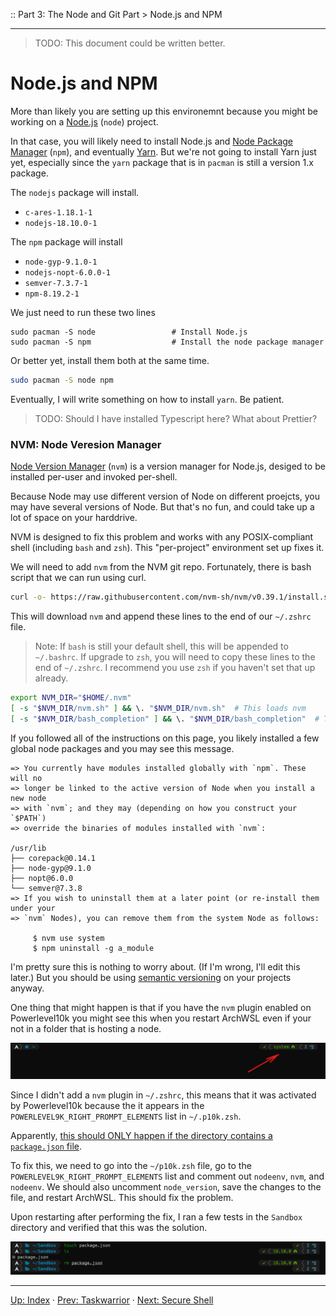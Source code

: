 :: Part 3: The Node and Git Part > Node.js and NPM

---

> TODO: This document could be written better.

# Node.js and NPM

More than likely you are setting up this environemnt because you might be working on a [Node.js](https://nodejs.org/) (`node`) project.  

In that case, you will likely need to install Node.js and [Node Package Manager](https://www.npmjs.com/) (`npm`), and eventually [Yarn](https://yarnpkg.com/).
But we're not going to install Yarn just yet, especially since the `yarn` package that is in `pacman` is still a version 1.x package.

The `nodejs` package will install.
- `c-ares-1.18.1-1`
- `nodejs-18.10.0-1`

The `npm` package will install
- `node-gyp-9.1.0-1`
- `nodejs-nopt-6.0.0-1`
- `semver-7.3.7-1`
- `npm-8.19.2-1`

We just need to run these two lines

```
sudo pacman -S node					# Install Node.js
sudo pacman -S npm					# Install the node package manager
```

Or better yet, install them both at the same time.

```bash
sudo pacman -S node npm
```

Eventually, I will write something on how to install `yarn`. Be patient.

> TODO: Should I have installed Typescript here? What about Prettier?

### NVM: Node Veresion Manager

[Node Version Manager](https://github.com/nvm-sh/nvm) (`nvm`) is a version manager for Node.js, desiged to be installed per-user and invoked per-shell.

Because Node may use different version of Node on different proejcts, you may have several versions of Node. But that's no fun, and could take up a lot of space on your harddrive.

NVM is designed to fix this problem and works with any POSIX-compliant shell (including `bash` and `zsh`). This "per-project" environment set up fixes it.

We will need to add `nvm` from the NVM git repo. Fortunately, there is bash script that we can run using curl.

```bash
curl -o- https://raw.githubusercontent.com/nvm-sh/nvm/v0.39.1/install.sh | bash
```

This will download `nvm` and append these lines to the end of our `~/.zshrc` file.

> Note: If `bash` is still your default shell, this will be appended to `~/.bashrc`. If upgrade to `zsh`, you will need to copy these lines to the end of `~/.zshrc`.  I recommend you use `zsh` if you haven't set that up already.

```bash
export NVM_DIR="$HOME/.nvm"
[ -s "$NVM_DIR/nvm.sh" ] && \. "$NVM_DIR/nvm.sh"  # This loads nvm
[ -s "$NVM_DIR/bash_completion" ] && \. "$NVM_DIR/bash_completion"  # This loads nvm bash_completion
```

If you followed all of the instructions on this page, you likely installed a few global node packages and you may see this message.

```
=> You currently have modules installed globally with `npm`. These will no
=> longer be linked to the active version of Node when you install a new node
=> with `nvm`; and they may (depending on how you construct your `$PATH`)
=> override the binaries of modules installed with `nvm`:

/usr/lib
├── corepack@0.14.1
├── node-gyp@9.1.0
├── nopt@6.0.0
└── semver@7.3.8
=> If you wish to uninstall them at a later point (or re-install them under your
=> `nvm` Nodes), you can remove them from the system Node as follows:

     $ nvm use system
     $ npm uninstall -g a_module
```

I'm pretty sure this is nothing to worry about. (If I'm wrong, I'll edit this later.)  But you should be using [semantic versioning](https://semver.org/) on your projects anyway.

One thing that might happen is that if you have the `nvm` plugin enabled on Powerlevel10k you might see this when you restart ArchWSL even if your not in a folder that is hosting a node.

![nvm plugin appears on powerlevel10k](../../screenshots/nvm_p10k.png) 

Since I didn't add a `nvm` plugin in `~/.zshrc`, this means that it was activated by Powerlevel10k because the it appears in the `POWERLEVEL9K_RIGHT_PROMPT_ELEMENTS` list in `~/.p10k.zsh`.

Apparently, [this should ONLY happen if the directory contains a `package.json` file](https://github.com/romkatv/powerlevel10k/issues/373).

To fix this, we need to go into the `~/p10k.zsh` file, go to the `POWERLEVEL9K_RIGHT_PROMPT_ELEMENTS` list and comment out  `nodeenv`, `nvm`, and `nodeenv`. We should also uncomment `node_version`, save the changes to the file, and restart ArchWSL. This should fix the problem.

Upon restarting after performing the fix, I ran a few tests in the `Sandbox` directory and verified that this was the solution.

![node version only happens when package.json is present](../../screenshots/nvm_p10k_fixed.png)


---
[Up: Index](../00-START_HERE.md) &middot;
[Prev: Taskwarrior](../Part2/04-Taskwarrior.md) &middot;
[Next: Secure Shell](02-SSH.md)

